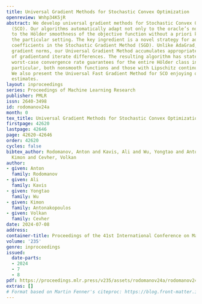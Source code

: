 ```yaml
---
title: Universal Gradient Methods for Stochastic Convex Optimization
openreview: Wnhp34K5jR
abstract: We develop universal gradient methods for Stochastic Convex Optimization
  (SCO). Our algorithms automatically adapt not only to the oracle’s noise but also
  to the Hölder smoothness of the objective function without a priori knowledge of
  the particular setting. The key ingredient is a novel strategy for adjusting step-size
  coefficients in the Stochastic Gradient Method (SGD). Unlike AdaGrad, which accumulates
  gradient norms, our Universal Gradient Method accumulates appropriate combinations
  of gradientand iterate differences. The resulting algorithm has state-of-the-art
  worst-case convergence rate guarantees for the entire Hölder class including, in
  particular, both nonsmooth functions and those with Lipschitz continuous gradient.
  We also present the Universal Fast Gradient Method for SCO enjoying optimal efficiency
  estimates.
layout: inproceedings
series: Proceedings of Machine Learning Research
publisher: PMLR
issn: 2640-3498
id: rodomanov24a
month: 0
tex_title: Universal Gradient Methods for Stochastic Convex Optimization
firstpage: 42620
lastpage: 42646
page: 42620-42646
order: 42620
cycles: false
bibtex_author: Rodomanov, Anton and Kavis, Ali and Wu, Yongtao and Antonakopoulos,
  Kimon and Cevher, Volkan
author:
- given: Anton
  family: Rodomanov
- given: Ali
  family: Kavis
- given: Yongtao
  family: Wu
- given: Kimon
  family: Antonakopoulos
- given: Volkan
  family: Cevher
date: 2024-07-08
address:
container-title: Proceedings of the 41st International Conference on Machine Learning
volume: '235'
genre: inproceedings
issued:
  date-parts:
  - 2024
  - 7
  - 8
pdf: https://proceedings.mlr.press/v235/assets/rodomanov24a/rodomanov24a.pdf
extras: []
# Format based on Martin Fenner's citeproc: https://blog.front-matter.io/posts/citeproc-yaml-for-bibliographies/
---
```

